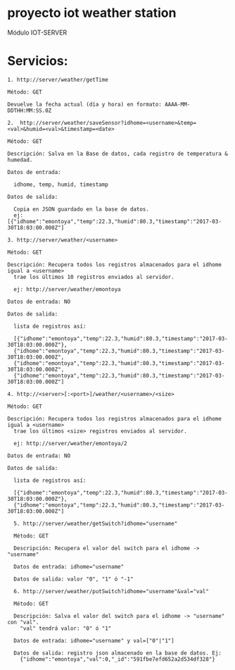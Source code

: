 # proyecto iot weather station

Módulo IOT-SERVER

# Servicios:

    1. http://server/weather/getTime

    Método: GET

    Devuelve la fecha actual (día y hora) en formato: AAAA-MM-DDTHH:MM:SS.0Z

    2.  http://server/weather/saveSensor?idhome=<username>&temp=<val>&humid=<val>&timestamp=<date>

    Método: GET

    Descripción: Salva en la Base de datos, cada registro de temperatura & humedad.

    Datos de entrada:

      idhome, temp, humid, timestamp

    Datos de salida:

      Copia en JSON guardado en la base de datos.
      ej: [{"idhome":"emontoya","temp":22.3,"humid":80.3,"timestamp":"2017-03-30T18:03:00.000Z"]

    3. http://server/weather/<username>

    Método: GET

    Descripción: Recupera todos los registros almacenados para el idhome igual a <username>
      trae los últimos 10 registros enviados al servidor.

      ej: http://server/weather/emontoya

    Datos de entrada: NO

    Datos de salida:

      lista de registros así:

      [{"idhome":"emontoya","temp":22.3,"humid":80.3,"timestamp":"2017-03-30T18:03:00.000Z"},
      {"idhome":"emontoya","temp":22.3,"humid":80.3,"timestamp":"2017-03-30T18:03:00.000Z",
      {"idhome":"emontoya","temp":22.3,"humid":80.3,"timestamp":"2017-03-30T18:03:00.000Z",
      {"idhome":"emontoya","temp":22.3,"humid":80.3,"timestamp":"2017-03-30T18:03:00.000Z"]

    4. http://<server>[:<port>]/weather/<username>/<size>

    Método: GET

    Descripción: Recupera todos los registros almacenados para el idhome igual a <username>
      trae los últimos <size> registros enviados al servidor.

      ej: http://server/weather/emontoya/2

    Datos de entrada: NO

    Datos de salida:

      lista de registros así:

      [{"idhome":"emontoya","temp":22.3,"humid":80.3,"timestamp":"2017-03-30T18:03:00.000Z"},
      {"idhome":"emontoya","temp":22.3,"humid":80.3,"timestamp":"2017-03-30T18:03:00.000Z"]

      5. http://server/weather/getSwitch?idhome="username"

      Método: GET

      Descripción: Recupera el valor del switch para el idhome -> "username"

      Datos de entrada: idhome="username"

      Datos de salida: valor "0", "1" ó "-1"

      6. http://server/weather/putSwitch?idhome="username"&val="val"

      Método: GET

      Descripción: Salva el valor del switch para el idhome -> "username" con "val".
        "val" tendrá valor: "0" ó "1"

      Datos de entrada: idhome="username" y val=["0"|"1"]

      Datos de salida: registro json almacenado en la base de datos. Ej:
        {"idhome":"emontoya","val":0,"_id":"591fbe7efd652a2d534df328"}
